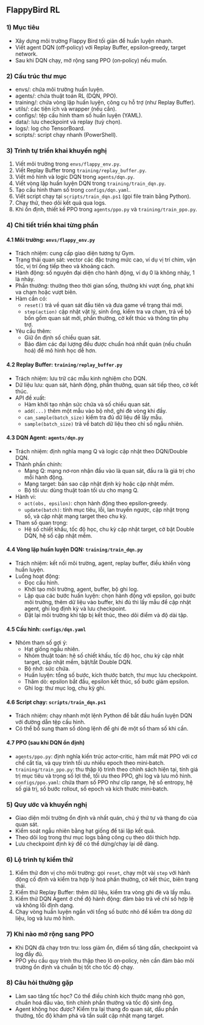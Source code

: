 ## FlappyBird RL

### 1) Mục tiêu

- Xây dựng môi trường Flappy Bird tối giản để huấn luyện nhanh.
- Viết agent DQN (off‑policy) với Replay Buffer, epsilon‑greedy, target network.
- Sau khi DQN chạy, mở rộng sang PPO (on‑policy) nếu muốn.

### 2) Cấu trúc thư mục

- envs/: chứa môi trường huấn luyện.
- agents/: chứa thuật toán RL (DQN, PPO).
- training/: chứa vòng lặp huấn luyện, công cụ hỗ trợ (như Replay Buffer).
- utils/: các tiện ích và wrapper (nếu cần).
- configs/: tệp cấu hình tham số huấn luyện (YAML).
- data/: lưu checkpoint và replay (tuỳ chọn).
- logs/: log cho TensorBoard.
- scripts/: script chạy nhanh (PowerShell).

### 3) Trình tự triển khai khuyến nghị

1. Viết môi trường trong `envs/flappy_env.py`.
2. Viết Replay Buffer trong `training/replay_buffer.py`.
3. Viết mô hình và logic DQN trong `agents/dqn.py`.
4. Viết vòng lặp huấn luyện DQN trong `training/train_dqn.py`.
5. Tạo cấu hình tham số trong `configs/dqn.yaml`.
6. Viết script chạy tại `scripts/train_dqn.ps1` (gọi file train bằng Python).
7. Chạy thử, theo dõi kết quả qua logs.
8. Khi ổn định, thiết kế PPO trong `agents/ppo.py` và `training/train_ppo.py`.

### 4) Chi tiết triển khai từng phần

#### 4.1 Môi trường: `envs/flappy_env.py`

- Trách nhiệm: cung cấp giao diện tương tự Gym.
- Trạng thái quan sát: vector các đặc trưng mức cao, ví dụ vị trí chim, vận tốc, vị trí ống tiếp theo và khoảng cách.
- Hành động: số nguyên đại diện cho hành động, ví dụ 0 là không nhảy, 1 là nhảy.
- Phần thưởng: thưởng theo thời gian sống, thưởng khi vượt ống, phạt khi va chạm hoặc vượt biên.
- Hàm cần có:
  - `reset()` trả về quan sát đầu tiên và đưa game về trạng thái mới.
  - `step(action)` cập nhật vật lý, sinh ống, kiểm tra va chạm, trả về bộ bốn gồm quan sát mới, phần thưởng, cờ kết thúc và thông tin phụ trợ.
- Yêu cầu thêm:
  - Giữ ổn định số chiều quan sát.
  - Bảo đảm các đại lượng đều được chuẩn hoá nhất quán (nếu chuẩn hoá) để mô hình học dễ hơn.

#### 4.2 Replay Buffer: `training/replay_buffer.py`

- Trách nhiệm: lưu trữ các mẫu kinh nghiệm cho DQN.
- Dữ liệu lưu: quan sát, hành động, phần thưởng, quan sát tiếp theo, cờ kết thúc.
- API đề xuất:
  - Hàm khởi tạo nhận sức chứa và số chiều quan sát.
  - `add(...)` thêm một mẫu vào bộ nhớ, ghi đè vòng khi đầy.
  - `can_sample(batch_size)` kiểm tra đủ dữ liệu để lấy mẫu.
  - `sample(batch_size)` trả về batch dữ liệu theo chỉ số ngẫu nhiên.

#### 4.3 DQN Agent: `agents/dqn.py`

- Trách nhiệm: định nghĩa mạng Q và logic cập nhật theo DQN/Double DQN.
- Thành phần chính:
  - Mạng Q: mạng nơ‑ron nhận đầu vào là quan sát, đầu ra là giá trị cho mỗi hành động.
  - Mạng target: bản sao cập nhật định kỳ hoặc cập nhật mềm.
  - Bộ tối ưu: dùng thuật toán tối ưu cho mạng Q.
- Hành vi:
  - `act(obs, epsilon)`: chọn hành động theo epsilon‑greedy.
  - `update(batch)`: tính mục tiêu, lỗi, lan truyền ngược, cập nhật trọng số, và cập nhật mạng target theo chu kỳ.
- Tham số quan trọng:
  - Hệ số chiết khấu, tốc độ học, chu kỳ cập nhật target, cờ bật Double DQN, hệ số cập nhật mềm.

#### 4.4 Vòng lặp huấn luyện DQN: `training/train_dqn.py`

- Trách nhiệm: kết nối môi trường, agent, replay buffer, điều khiển vòng huấn luyện.
- Luồng hoạt động:
  - Đọc cấu hình.
  - Khởi tạo môi trường, agent, buffer, bộ ghi log.
  - Lặp qua các bước huấn luyện: chọn hành động với epsilon, gọi bước môi trường, thêm dữ liệu vào buffer, khi đủ thì lấy mẫu để cập nhật agent, ghi log định kỳ và lưu checkpoint.
  - Đặt lại môi trường khi tập bị kết thúc, theo dõi điểm và độ dài tập.

#### 4.5 Cấu hình: `configs/dqn.yaml`

- Nhóm tham số gợi ý:
  - Hạt giống ngẫu nhiên.
  - Nhóm thuật toán: hệ số chiết khấu, tốc độ học, chu kỳ cập nhật target, cập nhật mềm, bật/tắt Double DQN.
  - Bộ nhớ: sức chứa.
  - Huấn luyện: tổng số bước, kích thước batch, thư mục lưu checkpoint.
  - Thăm dò: epsilon bắt đầu, epsilon kết thúc, số bước giảm epsilon.
  - Ghi log: thư mục log, chu kỳ ghi.

#### 4.6 Script chạy: `scripts/train_dqn.ps1`

- Trách nhiệm: chạy nhanh một lệnh Python để bắt đầu huấn luyện DQN với đường dẫn tệp cấu hình.
- Có thể bổ sung tham số dòng lệnh để ghi đè một số tham số khi cần.

#### 4.7 PPO (sau khi DQN ổn định)

- `agents/ppo.py`: định nghĩa kiến trúc actor‑critic, hàm mất mát PPO với cơ chế cắt tỉa, và quy trình tối ưu nhiều epoch theo mini‑batch.
- `training/train_ppo.py`: thu thập lộ trình theo chính sách hiện tại, tính giá trị mục tiêu và trọng số lợi thế, tối ưu theo PPO, ghi log và lưu mô hình.
- `configs/ppo.yaml`: chứa tham số PPO như clip range, hệ số entropy, hệ số giá trị, số bước rollout, số epoch và kích thước mini‑batch.

### 5) Quy ước và khuyến nghị

- Giao diện môi trường ổn định và nhất quán, chú ý thứ tự và thang đo của quan sát.
- Kiểm soát ngẫu nhiên bằng hạt giống để tái lập kết quả.
- Theo dõi log trong thư mục logs bằng công cụ theo dõi thích hợp.
- Lưu checkpoint định kỳ để có thể dừng/chạy lại dễ dàng.

### 6) Lộ trình tự kiểm thử

1. Kiểm thử đơn vị cho môi trường: gọi `reset`, chạy một vài `step` với hành động cố định và kiểm tra hợp lý hoá phần thưởng, cờ kết thúc, biên trạng thái.
2. Kiểm thử Replay Buffer: thêm dữ liệu, kiểm tra vòng ghi đè và lấy mẫu.
3. Kiểm thử DQN Agent ở chế độ hành động: đảm bảo trả về chỉ số hợp lệ và không lỗi định dạng.
4. Chạy vòng huấn luyện ngắn với tổng số bước nhỏ để kiểm tra dòng dữ liệu, log và lưu mô hình.

### 7) Khi nào mở rộng sang PPO

- Khi DQN đã chạy trơn tru: loss giảm ổn, điểm số tăng dần, checkpoint và log đầy đủ.
- PPO yêu cầu quy trình thu thập theo lô on‑policy, nên cần đảm bảo môi trường ổn định và chuẩn bị tốt cho tốc độ chạy.

### 8) Câu hỏi thường gặp

- Làm sao tăng tốc học? Có thể điều chỉnh kích thước mạng nhỏ gọn, chuẩn hoá đầu vào, tinh chỉnh phần thưởng và tốc độ sinh ống.
- Agent không học được? Kiểm tra lại thang đo quan sát, dấu phần thưởng, tốc độ khám phá và tần suất cập nhật mạng target.
